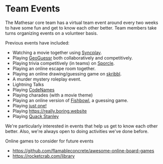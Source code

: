 # Team Events

The Mathesar core team has a virtual team event around every two weeks to have some fun and get to know each other better. Team members take turns organizing events on a volunteer basis.

Previous events have included:

- Watching a movie together using [Syncplay](https://syncplay.pl/). 
- Playing [GeoGuessr](https://www.geoguessr.com/) both collaboratively and competitively.
- Playing trivia competitively (in teams) on [Sporcle](https://www.sporcle.com/).
- Playing an online escape room together.
- Playing an online drawing/guessing game on [skribbl](https://skribbl.io/).
- A murder mystery roleplay event.
- Lightning Talks
- Playing [CodeNames](https://codenames.game/)
- Playing charades (with a movie theme)
- Playing an online version of [Fishbowl](https://fishbowl-game.com/), a guessing game.
- Playing [just one!](https://just1.herokuapp.com/)
- Playing https://really.boring.website
- Playing [Quack Stanley](https://quackstanley.net/)

We're particularly interested in events that help us get to know each other better. Also, we're always open to doing activities we've done before.

Online games to consider for future events

- https://github.com/flamableconcrete/awesome-online-board-games
- https://rocketcrab.com/library
